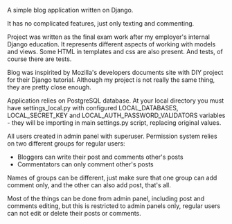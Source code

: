 A simple blog application written on Django.

It has no complicated features, just only texting and commenting.

Project was written as the final exam work after my employer's internal Django education. It represents different aspects of working with models and views. Some HTML in templates and css are also present. And tests, of course there are tests.

Blog was inspirited by Mozilla's developers documents site with DIY project for their Django tutorial. Although my project is not really the same thing, they are pretty close enough.

Application relies on PostgreSQL database. At your local directory you must have settings_local.py with configured LOCAL_DATABASES, LOCAL_SECRET_KEY and LOCAL_AUTH_PASSWORD_VALIDATORS variables - they will be importing in main settings.py script, replacing original values.

All users created in admin panel with superuser. Permission system relies on two different groups for regular users:
  - Bloggers can write their post and comments other's posts
  - Commentators can only comment other's posts

Names of groups can be different, just make sure that one group can add comment only, and the other can also add post, that's all.

Most of the things can be done from admin panel, including post and comments editing, but this is restricted to admin panels only, regular users can not edit or delete their posts or comments.

